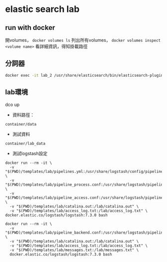 # elastic search lab

## run with docker

開volumes， `docker volumes ls` 列出所有volumes， `docker volumes inspect <volume name>` 看詳細資訊，得知掛載路徑

## 分詞器

```bash
docker exec -it lab_2 /usr/share/elasticsearch/bin/elasticsearch-plugin install https://github.com/medcl/elasticsearch-analysis-ik/releases/download/v7.3.0/elasticsearch-analysis-ik-7.3.0.zip
```

## lab環境

dco up

* 資料路徑：

```
container/data
```

* 測試資料

```
container/lab_data
```

* 測試logstash設定

```
docker run --rm -it \
  -v "$(PWD)/templates/lab/pipelines.yml:/usr/share/logstash/config/pipelines.yml" \
  -v "$(PWD)/templates/lab/pipeline_process.conf:/usr/share/logstash/pipeline/pipeline_process.conf" \
  -v "$(PWD)/templates/lab/pipeline_access.conf:/usr/share/logstash/pipeline/pipeline_access.conf" \
  -v "$(PWD)/templates/lab/catalina.out:/lab/catalina.out" \
  -v "$(PWD)/templates/lab/access_log.txt:/lab/access_log.txt" \
docker.elastic.co/logstash/logstash:7.3.0 bash
```
```
docker run --rm -it \
  -v "$(PWD)/templates/lab/pipeline_backend.conf:/usr/share/logstash/pipeline/pipeline_backend.conf" \
  -v "$(PWD)/templates/lab/catalina.out:/lab/catalina.out" \
  -v "$(PWD)/templates/lab/access_log.txt:/lab/access_log.txt" \
  -v "$(PWD)/templates/lab/messages.txt:/lab/messages.txt" \
  docker.elastic.co/logstash/logstash:7.3.0 bash
```
